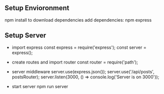 ## Setup Envioronment
npm install to download dependencies
add dependencies: npm express

## Setup Server 
-  import express
const express = require('express');
const server = express();

-  create routes and import router
const router = require('path');

- server middleware
server.use(express.json());
server.use('/api/posts', postsRouter);
server.listen(3000, () => console.log('Server is on 3000'));

- start server
npm run server